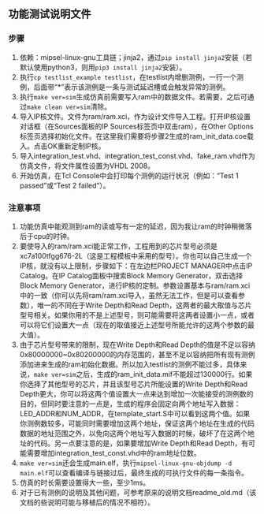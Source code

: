 ## 功能测试说明文件
### 步骤
1. 依赖：mipsel-linux-gnu工具链；jinja2，通过`pip install jinja2`安装（若默认使用python3，则用`pip3 install jinja2`安装）。
2. 执行`cp testlist_example testlist`，在testlist内增删测例，一行一个测例，后面带“*”表示该测例是一条与测试延迟槽或会触发异常的测例。
3. 执行`make ver=sim`生成仿真前需要写入ram中的数据文件。若需要，之后可通过`make clean ver=sim`清除。
4. 导入IP核文件。文件为ram/ram.xci，作为设计文件导入工程。打开IP核设置对话框（在Sources面板的IP Sources标签页中双击ram），在Other Options标签页选择初始化文件。在这里我们需要将步骤2生成的ram\_init\_data.coe载入。点击OK重新定制IP核。
5. 导入integration\_test.vhd、integration\_test\_const.vhd、fake\_ram.vhd作为仿真文件，将文件属性设置为VHDL 2008。
6. 开始仿真，在Tcl Console中会打印每个测例的运行状况（例如：“Test 1 passed”或“Test 2 failed”）。

### 注意事项
1. 功能仿真中能观测到ram的读或写有一定的延迟，因为我让ram的时钟稍微落后于cpu的时钟。
2. 要使导入的ram/ram.xci能正常工作，工程用到的芯片型号必须是xc7a100tfgg676-2L（这是工程模板中采用的型号）。你也可以自己生成一个IP核，就没有以上限制，步骤如下：在左边栏PROJECT MANAGER中点击IP Catalog。在IP Catalog面板中搜索Block Memory Generator，双击选择Block Memory Generator，进行IP核的定制。参数设置基本与ram/ram.xci中的一致（你可以先将ram/ram.xci导入，虽然无法工作，但是可以查看参数），唯一的不同在于Write Depth和Read Depth，这两者的最大取值与芯片型号相关。如果你用的不是上述型号，则可能需要将这两者设置小一点，或者可以将它们设置大一点（现在的取值接近上述型号所能允许的这两个参数的最大值）。
3. 由于芯片型号带来的限制，现在Write Depth和Read Depth的值是不足以容纳0x80000000~0x80200000的内存范围的，甚至不足以容纳把所有现有测例添加进来生成的ram初始化数据。所以加入testlist的测例不能过多，具体来说，`make ver=sim`之后，生成的ram_init_data.mif不能超过130000行。如果你选择了其他型号的芯片，并且该型号芯片所能设置的Write Depth和Read Depth更大，你可以将这两个值设置大一点来达到增加一次能接受的测例数的目的，但同时要注意的一点是，生成的程序会固定向两个地址写入数据：LED_ADDR和NUM_ADDR，在template_start.S中可以看到这两个值。如果你测例数较多，可能同时需要增加这两个地址，保证这两个地址在生成的代码数据的地址范围之外，以免向这两个地址写入数据的时候，破坏了在这两个地址的代码。另一点要注意的是，如果要增加Write Depth和Read Depth，有可能需要增加integration\_test\_const.vhd中的ram地址位数。
4. `make ver=sim`还会生成main.elf，执行`mipsel-linux-gnu-objdump -d main.elf`可以查看编译与链接过后，最终生成的可执行文件的每一条指令。
5. 仿真的时长需要设置得大一些，至少1ms。
6. 对于已有测例的说明及其他问题，可参考原来的说明文档readme_old.md（该文档的些说明可能与移植后的情况不相符）。